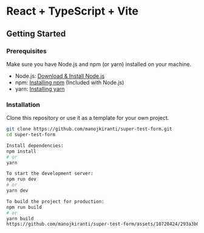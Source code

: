 # React + TypeScript + Vite

## Getting Started

### Prerequisites

Make sure you have Node.js and npm (or yarn) installed on your machine.

- Node.js: [Download & Install Node.js](https://nodejs.org/)
- npm: [Installing npm](https://www.npmjs.com/get-npm) (Included with Node.js)
- yarn: [Installing yarn](https://classic.yarnpkg.com/en/docs/install/)

### Installation

Clone this repository or use it as a template for your own project.

```bash
git clone https://github.com/manojkiranti/super-test-form.git
cd super-test-form

Install dependencies:
npm install
# or
yarn

To start the development server:
npm run dev
# or
yarn dev

To build the project for production:
npm run build
# or
yarn build
https://github.com/manojkiranti/super-test-form/assets/10720424/293a3b07-d1cf-430d-a94a-2c84b95021ec


